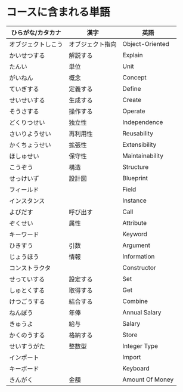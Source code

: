 # コースに含まれる単語

| ひらがな/カタカナ | 漢字 | 英語 |
| --------- | --------- | ------------------- |
| オブジェクトしこう | オブジェクト指向 | Object-Oriented |
| かいせつする| 解説する | Explain |
| たんい| 単位 | Unit |
| がいねん | 概念 | Concept |
| ていぎする | 定義する | Define |
| せいせいする |  生成する |  Create |
| そうさする | 操作する | Operate |
| どくりつせい | 独立性 | Independence |
| さいりようせい | 再利用性 | Reusability |
| かくちょうせい | 拡張性 | Extensibility
| ほしゅせい | 保守性 | Maintainability |
| こうぞう | 構造 | Structure |
| せっけいず | 設計図 | Blueprint |
| フィールド| | Field |
| インスタンス | | Instance|
| よびだす | 呼び出す | Call |
| ぞくせい | 属性 | Attribute |
| キーワード |  | Keyword |
| ひきすう | 引数 | Argument |
| じょうほう | 情報 | Information |
| コンストラクタ |  | Constructor |
| せっていする | 設定する | Set |
| しゅとくする | 取得する | Get | 
| けつごうする | 結合する | Combine | 
| ねんぽう | 年俸 |  Annual Salary |
| きゅうよ | 給与 | Salary |
| かくのうする | 格納する | Store |
| せいすうがた | 整数型 | Integer Type |
| インポート |  | Import |
| キーボード |  | Keyboard |
| きんがく | 金額 | Amount Of Money |
